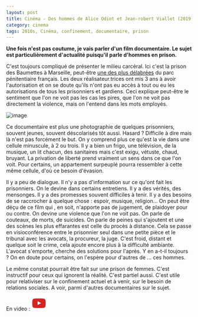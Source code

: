 ```yaml
---
layout: post
title: Cinéma - Des hommes de Alice Odiot et Jean-robert Viallet (2019)
category: cinema
tags: 2010s, Cinéma, confinement, documentaire, prison
---
```

**Une fois n'est pas coutume, je vais parler d'un film documentaire. Le sujet est particulièrement d'actualité puisqu'il parle d'hommes en prison.**

C'est toujours compliqué de présenter le milieu carcéral. Ici c'est la prison des Baumettes à Marseille, peut-être <a href="https://www.lexpress.fr/actualite/societe/l-inhumaine-prison-des-baumettes-a-marseille_1195925.html">une des plus délabrées</a> du parc pénitentiaire français. Les deux réalisateur.trices ont mis 3 ans à avoir l'autorisation et on se doute qu'ils n'ont pas eu accès à tout ou eu les autorisations de tous les prisonniers et gardiens. Ceci explique peut-être le sentiment que l'on ne voit pas les cas les pires, que l'on ne voit pas directement la violence, mais on l'entend dans les mots employés. 

![image](https://filedn.eu/llqi9IBxlYouGRXYG2xlROb/img/2020/deshommes.jpg)

Ce documentaire est plus une photographie de quelques prisonniers, souvent jeunes, souvent déscolarisés tôt aussi. Hasard ? Difficile à dire mais là n'est pas forcément le but. On y comprend plus ce qu'est la vie dans une cellule minuscule, à 2 ou trois. Il y a bien un frigo, une télévision, de la musique, un lit chacun, des sanitaires mais c'est exigu, vétuste, chaud, bruyant. La privation de liberté prend vraiment un sens dans ce que l'on voit. Pour certains, un appartement surpeuplé pourra ressembler à cette même cellule, d'où ce besoin d'évasion.

Il y a peu de dialogue. Il n'y a pas d'information sur ce qu'ont fait les prisonniers. On le devine dans certains entretiens. Il y a des vérités, des mensonges. Il y a des promesses souvent difficiles à tenir. Il y a des besoins de se raccrocher à quelque chose : espoir, musique, religion... On peut être déçu de ce film qui , en soit, n'apporte pas de jugement, de plaidoyer pour ou contre. On devine une violence que l'on ne voit pas. On parle de couteaux, de morts, de suicides. On parle de peines qui s'ajoutent et une des scènes les plus effarantes est celle du procès à distance. Cela se passe en visioconférence entre le prisonnier seul dans une petite pièce et le tribunal avec les avocats, la procureur, la juge. C'est froid, distant et quelque soit le crime, cela ajoute encore plus à la difficulté ambiante. L'avocat s'emporte, cherche des solutions pour l'après. Y en a-t-il toujours ? On en doute pour certains, on l'espère pour d'autres de ... ces hommes.

Le même constat pourrait être fait sur une prison de femmes. C'est instructif pour ceux qui ignorent la réalité. C'est partiel aussi. C'est utile pour relativiser sur le confinement actuel et à venir, sur le besoin de relations sociales. A voir, parmi d'autres documentaires sur le sujet.

En video : [![video](/images/youtube.png)](https://www.youtube.com/watch?v=5lyD2gJpb50)


